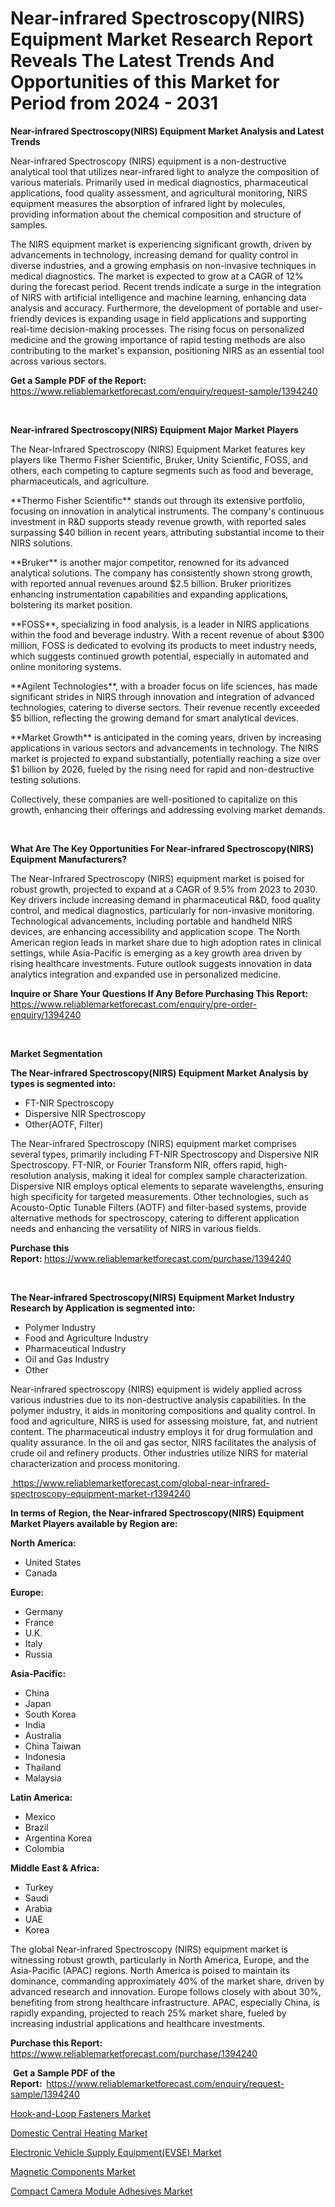 <p><h1>Near-infrared Spectroscopy(NIRS) Equipment Market Research Report Reveals The Latest Trends And Opportunities of this Market for Period from 2024 - 2031</h1></p><p><strong>Near-infrared Spectroscopy(NIRS) Equipment Market Analysis and Latest Trends</strong></p>
<p><p>Near-infrared Spectroscopy (NIRS) equipment is a non-destructive analytical tool that utilizes near-infrared light to analyze the composition of various materials. Primarily used in medical diagnostics, pharmaceutical applications, food quality assessment, and agricultural monitoring, NIRS equipment measures the absorption of infrared light by molecules, providing information about the chemical composition and structure of samples.</p><p>The NIRS equipment market is experiencing significant growth, driven by advancements in technology, increasing demand for quality control in diverse industries, and a growing emphasis on non-invasive techniques in medical diagnostics. The market is expected to grow at a CAGR of 12% during the forecast period. Recent trends indicate a surge in the integration of NIRS with artificial intelligence and machine learning, enhancing data analysis and accuracy. Furthermore, the development of portable and user-friendly devices is expanding usage in field applications and supporting real-time decision-making processes. The rising focus on personalized medicine and the growing importance of rapid testing methods are also contributing to the market's expansion, positioning NIRS as an essential tool across various sectors.</p></p>
<p><strong>Get a Sample PDF of the Report:&nbsp;</strong> <a href="https://www.reliablemarketforecast.com/enquiry/request-sample/1394240">https://www.reliablemarketforecast.com/enquiry/request-sample/1394240</a></p>
<p>&nbsp;</p>
<p><strong>Near-infrared Spectroscopy(NIRS) Equipment Major Market Players</strong></p>
<p><p>The Near-Infrared Spectroscopy (NIRS) Equipment Market features key players like Thermo Fisher Scientific, Bruker, Unity Scientific, FOSS, and others, each competing to capture segments such as food and beverage, pharmaceuticals, and agriculture. </p><p>**Thermo Fisher Scientific** stands out through its extensive portfolio, focusing on innovation in analytical instruments. The company's continuous investment in R&D supports steady revenue growth, with reported sales surpassing $40 billion in recent years, attributing substantial income to their NIRS solutions.</p><p>**Bruker** is another major competitor, renowned for its advanced analytical solutions. The company has consistently shown strong growth, with reported annual revenues around $2.5 billion. Bruker prioritizes enhancing instrumentation capabilities and expanding applications, bolstering its market position.</p><p>**FOSS**, specializing in food analysis, is a leader in NIRS applications within the food and beverage industry. With a recent revenue of about $300 million, FOSS is dedicated to evolving its products to meet industry needs, which suggests continued growth potential, especially in automated and online monitoring systems.</p><p>**Agilent Technologies**, with a broader focus on life sciences, has made significant strides in NIRS through innovation and integration of advanced technologies, catering to diverse sectors. Their revenue recently exceeded $5 billion, reflecting the growing demand for smart analytical devices.</p><p>**Market Growth** is anticipated in the coming years, driven by increasing applications in various sectors and advancements in technology. The NIRS market is projected to expand substantially, potentially reaching a size over $1 billion by 2026, fueled by the rising need for rapid and non-destructive testing solutions. </p><p>Collectively, these companies are well-positioned to capitalize on this growth, enhancing their offerings and addressing evolving market demands.</p></p>
<p>&nbsp;</p>
<p><strong>What Are The Key Opportunities For Near-infrared Spectroscopy(NIRS) Equipment Manufacturers?</strong></p>
<p><p>The Near-Infrared Spectroscopy (NIRS) equipment market is poised for robust growth, projected to expand at a CAGR of 9.5% from 2023 to 2030. Key drivers include increasing demand in pharmaceutical R&D, food quality control, and medical diagnostics, particularly for non-invasive monitoring. Technological advancements, including portable and handheld NIRS devices, are enhancing accessibility and application scope. The North American region leads in market share due to high adoption rates in clinical settings, while Asia-Pacific is emerging as a key growth area driven by rising healthcare investments. Future outlook suggests innovation in data analytics integration and expanded use in personalized medicine.</p></p>
<p><strong>Inquire or Share Your Questions If Any Before Purchasing This Report:</strong> <a href="https://www.reliablemarketforecast.com/enquiry/pre-order-enquiry/1394240">https://www.reliablemarketforecast.com/enquiry/pre-order-enquiry/1394240</a></p>
<p>&nbsp;</p>
<p><strong>Market Segmentation</strong></p>
<p><strong>The Near-infrared Spectroscopy(NIRS) Equipment Market Analysis by types is segmented into:</strong></p>
<p><ul><li>FT-NIR Spectroscopy</li><li>Dispersive NIR Spectroscopy</li><li>Other(AOTF, Filter)</li></ul></p>
<p><p>The Near-infrared Spectroscopy (NIRS) equipment market comprises several types, primarily including FT-NIR Spectroscopy and Dispersive NIR Spectroscopy. FT-NIR, or Fourier Transform NIR, offers rapid, high-resolution analysis, making it ideal for complex sample characterization. Dispersive NIR employs optical elements to separate wavelengths, ensuring high specificity for targeted measurements. Other technologies, such as Acousto-Optic Tunable Filters (AOTF) and filter-based systems, provide alternative methods for spectroscopy, catering to different application needs and enhancing the versatility of NIRS in various fields.</p></p>
<p><strong>Purchase this Report:&nbsp;</strong><a href="https://www.reliablemarketforecast.com/purchase/1394240">https://www.reliablemarketforecast.com/purchase/1394240</a></p>
<p>&nbsp;</p>
<p><strong>The Near-infrared Spectroscopy(NIRS) Equipment Market Industry Research by Application is segmented into:</strong></p>
<p><ul><li>Polymer Industry</li><li>Food and Agriculture Industry</li><li>Pharmaceutical Industry</li><li>Oil and Gas Industry</li><li>Other</li></ul></p>
<p><p>Near-infrared spectroscopy (NIRS) equipment is widely applied across various industries due to its non-destructive analysis capabilities. In the polymer industry, it aids in monitoring compositions and quality control. In food and agriculture, NIRS is used for assessing moisture, fat, and nutrient content. The pharmaceutical industry employs it for drug formulation and quality assurance. In the oil and gas sector, NIRS facilitates the analysis of crude oil and refinery products. Other industries utilize NIRS for material characterization and process monitoring.</p></p>
<p><a href="https://www.reliablemarketforecast.com/global-near-infrared-spectroscopy-equipment-market-r1394240">&nbsp;https://www.reliablemarketforecast.com/global-near-infrared-spectroscopy-equipment-market-r1394240</a></p>
<p><strong>In terms of Region, the Near-infrared Spectroscopy(NIRS) Equipment Market Players available by Region are:</strong></p>
<p>
    <p> <strong> North America: </strong>
        <ul>
            <li>United States</li>
            <li>Canada</li>
        </ul>
        </p> 
    <p> <strong> Europe: </strong>
        <ul>
            <li>Germany</li>
            <li>France</li>
            <li>U.K.</li>
            <li>Italy</li>
            <li>Russia</li>
        </ul>
        </p> 
    <p> <strong> Asia-Pacific: </strong>
        <ul>
            <li>China</li>
            <li>Japan</li>
            <li>South Korea</li>
            <li>India</li>
            <li>Australia</li>
            <li>China Taiwan</li>
            <li>Indonesia</li>
            <li>Thailand</li>
            <li>Malaysia</li>
        </ul>
        </p> 
    <p> <strong> Latin America: </strong>
        <ul>
            <li>Mexico</li>
            <li>Brazil</li>
            <li>Argentina Korea</li>
            <li>Colombia</li>
        </ul>
        </p> 
    <p> <strong> Middle East & Africa: </strong>
        <ul>
            <li>Turkey</li>
            <li>Saudi</li>
            <li>Arabia</li>
            <li>UAE</li>
            <li>Korea</li>
        </ul>
    </p>
    </p>
<p><p>The global Near-infrared Spectroscopy (NIRS) equipment market is witnessing robust growth, particularly in North America, Europe, and the Asia-Pacific (APAC) regions. North America is poised to maintain its dominance, commanding approximately 40% of the market share, driven by advanced research and innovation. Europe follows closely with about 30%, benefiting from strong healthcare infrastructure. APAC, especially China, is rapidly expanding, projected to reach 25% market share, fueled by increasing industrial applications and healthcare investments.</p></p>
<p><strong>Purchase this Report: </strong><a href="https://www.reliablemarketforecast.com/purchase/1394240">https://www.reliablemarketforecast.com/purchase/1394240</a></p>
<p>&nbsp;<strong>Get a Sample PDF of the Report:&nbsp;&nbsp;</strong><a href="https://www.reliablemarketforecast.com/enquiry/request-sample/1394240">https://www.reliablemarketforecast.com/enquiry/request-sample/1394240</a></p>
<p><strong></strong></p>
<p><p><a href="https://issuu.com/reportprime-2/docs/hook-and-loop-fasteners-market-size_47a8163ea992b0">Hook-and-Loop Fasteners Market</a></p><p><a href="https://www.linkedin.com/pulse/deep-dive-domestic-central-heating-market-itstrends-segmentation-kl5gc?trackingId=UPrZqO%2BQS2yCIPNsojY2XA%3D%3D">Domestic Central Heating Market</a></p><p><a href="https://github.com/sofayahoo2023/Market-Research-Report-List-6/blob/main/electronic-vehicle-supply-equipmentevse-market.md">Electronic Vehicle Supply Equipment(EVSE) Market</a></p><p><a href="https://www.linkedin.com/pulse/how-regional-markets-adapting-magnetic-components-market-innovations-j2rjc?trackingId=srNklMohTA%2BuN7ibJQA1fg%3D%3D">Magnetic Components Market</a></p><p><a href="https://issuu.com/reportprime-2/docs/compact-camera-module-adhesives-mar_12fe9cff3d3af5">Compact Camera Module Adhesives Market</a></p></p>